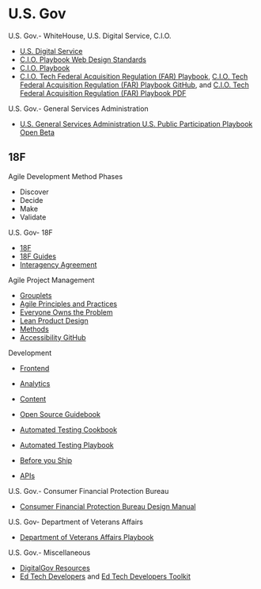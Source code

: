 # U.S. Gov

U.S. Gov.- WhiteHouse, U.S. Digital Service, C.I.O.
* [U.S. Digital Service](http://www.whitehouse.gov/digital/united-states-digital-service)
* [C.I.O. Playbook Web Design Standards](https://playbook.cio.gov/designstandards) 
* [C.I.O. Playbook](http://playbook.cio.gov) 
* [C.I.O. Tech Federal Acquisition Regulation (FAR) Playbook](https://playbook.cio.gov/techfar), [C.I.O. Tech Federal Acquisition Regulation (FAR) Playbook GitHub](https://github.com/WhiteHouse/playbook/blob/gh-pages/_includes/techfar-online.md), and [C.I.O. Tech Federal Acquisition Regulation (FAR) Playbook PDF](https://playbook.cio.gov/assets/TechFAR%20Handbook_2014-08-07.pdf)

U.S. Gov.- General Services Administration
* [U.S. General Services Administration U.S. Public Participation Playbook Open Beta](https://participation.usa.gov) 

## 18F

Agile Development Method Phases
* Discover
* Decide
* Make
* Validate

U.S. Gov- 18F
* [18F](https://18f.gsa.gov)
* [18F Guides](https://pages.18f.gov/guides)
* [Interagency Agreement](https://pages.18f.gov/iaa-forms)

Agile Project Management
* [Grouplets](https://pages.18f.gov/grouplet-playbook)  
* [Agile Principles and Practices](https://pages.18f.gov/agile)
* [Everyone Owns the Problem](https://pages.18f.gov/agile/2-everyone.html)
* [Lean Product Design](https://pages.18f.gov/lean-product-design)
* [Methods](https://methods.18f.gov)
* [Accessibility GitHub](https://pages.18f.gov/accessibility)

Development
* [Frontend](https://pages.18f.gov/frontend)
* [Analytics](https://github.com/18F/analytics-standards)
* [Content](https://pages.18f.gov/content-guide)

* [Open Source Guidebook](https://pages.18f.gov/open-source-guide)
* [Automated Testing Cookbook](https://pages.18f.gov/testing-cookbook)
* [Automated Testing Playbook](https://pages.18f.gov/automated-testing-playbook)
* [Before you Ship](https://pages.18f.gov/before-you-ship)
* [APIs](https://github.com/18f/api-standards)

U.S. Gov.- Consumer Financial Protection Bureau
* [Consumer Financial Protection Bureau Design Manual](https://cfpb.github.io/design-manual)

U.S. Gov- Department of Veterans Affairs
* [Department of Veterans Affairs Playbook](https://www.vets.gov/playbook)

U.S. Gov.- Miscellaneous
* [DigitalGov Resources](http://www.digitalgov.gov/resources)  
* [Ed Tech Developers](http://tech.ed.gov/developers) and [Ed Tech Developers Toolkit](http://tech.ed.gov/files/2015/04/Developer-Toolkit.pdf)
